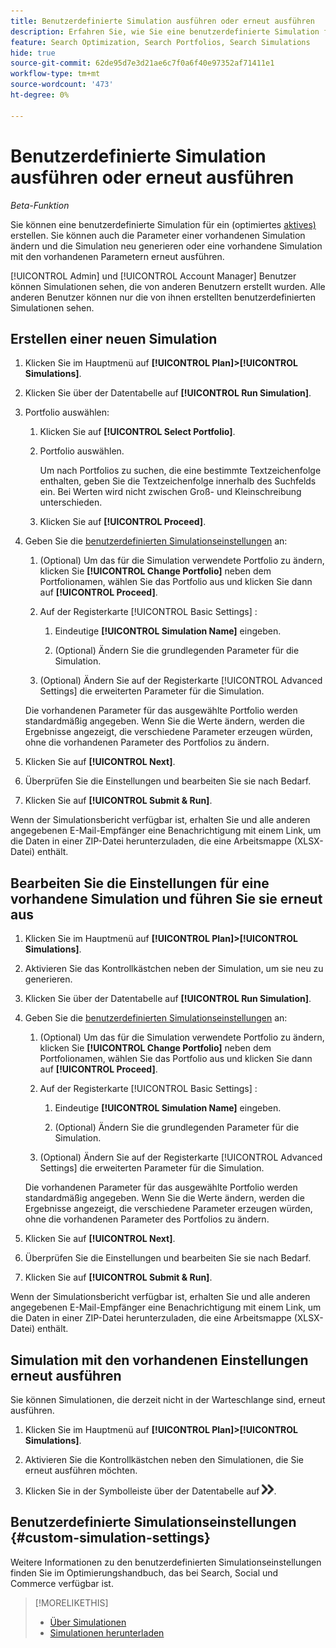 ```yaml
---
title: Benutzerdefinierte Simulation ausführen oder erneut ausführen
description: Erfahren Sie, wie Sie eine benutzerdefinierte Simulation für ein Portfolio ausführen oder erneut ausführen.
feature: Search Optimization, Search Portfolios, Search Simulations
hide: true
source-git-commit: 62de95d7e3d21ae6c7f0a6f40e97352af71411e1
workflow-type: tm+mt
source-wordcount: '473'
ht-degree: 0%

---
```


# Benutzerdefinierte Simulation ausführen oder erneut ausführen

*Beta-Funktion*

Sie können eine benutzerdefinierte Simulation für ein (optimiertes [ aktives) ](/help/search-social-commerce/new-ui/manage/portfolios/portfolio-about.md) erstellen. Sie können auch die Parameter einer vorhandenen Simulation ändern und die Simulation neu generieren oder eine vorhandene Simulation mit den vorhandenen Parametern erneut ausführen.

[!UICONTROL Admin] und [!UICONTROL Account Manager] Benutzer können Simulationen sehen, die von anderen Benutzern erstellt wurden. Alle anderen Benutzer können nur die von ihnen erstellten benutzerdefinierten Simulationen sehen.

## Erstellen einer neuen Simulation

1. Klicken Sie im Hauptmenü auf **[!UICONTROL Plan]>[!UICONTROL Simulations]**.

1. Klicken Sie über der Datentabelle auf **[!UICONTROL Run Simulation]**.

1. Portfolio auswählen:

   1. Klicken Sie auf **[!UICONTROL Select Portfolio]**.

   1. Portfolio auswählen.

      Um nach Portfolios zu suchen, die eine bestimmte Textzeichenfolge enthalten, geben Sie die Textzeichenfolge innerhalb des Suchfelds ein. Bei Werten wird nicht zwischen Groß- und Kleinschreibung unterschieden.

   1. Klicken Sie auf **[!UICONTROL Proceed]**.

1. Geben Sie die [benutzerdefinierten Simulationseinstellungen](#custom-simulation-settings) an:

   1. (Optional) Um das für die Simulation verwendete Portfolio zu ändern, klicken Sie **[!UICONTROL Change Portfolio]** neben dem Portfolionamen, wählen Sie das Portfolio aus und klicken Sie dann auf **[!UICONTROL Proceed]**.

   1. Auf der Registerkarte [!UICONTROL Basic Settings] :

      1. Eindeutige **[!UICONTROL Simulation Name]** eingeben.

      1. (Optional) Ändern Sie die grundlegenden Parameter für die Simulation.

   1. (Optional) Ändern Sie auf der Registerkarte [!UICONTROL Advanced Settings] die erweiterten Parameter für die Simulation.

   Die vorhandenen Parameter für das ausgewählte Portfolio werden standardmäßig angegeben. Wenn Sie die Werte ändern, werden die Ergebnisse angezeigt, die verschiedene Parameter erzeugen würden, ohne die vorhandenen Parameter des Portfolios zu ändern.

1. Klicken Sie auf **[!UICONTROL Next]**.

1. Überprüfen Sie die Einstellungen und bearbeiten Sie sie nach Bedarf.

1. Klicken Sie auf **[!UICONTROL Submit & Run]**.

Wenn der Simulationsbericht verfügbar ist, erhalten Sie und alle anderen angegebenen E-Mail-Empfänger eine Benachrichtigung mit einem Link, um die Daten in einer ZIP-Datei herunterzuladen, die eine Arbeitsmappe (XLSX-Datei) enthält.

<!-- Still true:  When the results for any report type include more than 60,000 rows, the workbook includes multiple worksheets. -->

## Bearbeiten Sie die Einstellungen für eine vorhandene Simulation und führen Sie sie erneut aus

1. Klicken Sie im Hauptmenü auf **[!UICONTROL Plan]>[!UICONTROL Simulations]**.

1. Aktivieren Sie das Kontrollkästchen neben der Simulation, um sie neu zu generieren.

1. Klicken Sie über der Datentabelle auf **[!UICONTROL Run Simulation]**.

1. Geben Sie die [benutzerdefinierten Simulationseinstellungen](#custom-simulation-settings) an:

   1. (Optional) Um das für die Simulation verwendete Portfolio zu ändern, klicken Sie **[!UICONTROL Change Portfolio]** neben dem Portfolionamen, wählen Sie das Portfolio aus und klicken Sie dann auf **[!UICONTROL Proceed]**.

   1. Auf der Registerkarte [!UICONTROL Basic Settings] :

      1. Eindeutige **[!UICONTROL Simulation Name]** eingeben.

      1. (Optional) Ändern Sie die grundlegenden Parameter für die Simulation.

   1. (Optional) Ändern Sie auf der Registerkarte [!UICONTROL Advanced Settings] die erweiterten Parameter für die Simulation.

   Die vorhandenen Parameter für das ausgewählte Portfolio werden standardmäßig angegeben. Wenn Sie die Werte ändern, werden die Ergebnisse angezeigt, die verschiedene Parameter erzeugen würden, ohne die vorhandenen Parameter des Portfolios zu ändern.

1. Klicken Sie auf **[!UICONTROL Next]**.

1. Überprüfen Sie die Einstellungen und bearbeiten Sie sie nach Bedarf.

1. Klicken Sie auf **[!UICONTROL Submit & Run]**.

Wenn der Simulationsbericht verfügbar ist, erhalten Sie und alle anderen angegebenen E-Mail-Empfänger eine Benachrichtigung mit einem Link, um die Daten in einer ZIP-Datei herunterzuladen, die eine Arbeitsmappe (XLSX-Datei) enthält.

<!-- Still true:  When the results for any report type include more than 60,000 rows, the workbook includes multiple worksheets. -->

## Simulation mit den vorhandenen Einstellungen erneut ausführen

Sie können Simulationen, die derzeit nicht in der Warteschlange sind, erneut ausführen.

1. Klicken Sie im Hauptmenü auf **[!UICONTROL Plan]>[!UICONTROL Simulations]**.

1. Aktivieren Sie die Kontrollkästchen neben den Simulationen, die Sie erneut ausführen möchten.

1. Klicken Sie in der Symbolleiste über der Datentabelle auf ![Rerun](/help/search-social-commerce/assets/rerun.png "Rerun").

## Benutzerdefinierte Simulationseinstellungen {#custom-simulation-settings}

Weitere Informationen zu den benutzerdefinierten Simulationseinstellungen finden Sie im Optimierungshandbuch, das bei Search, Social und Commerce verfügbar ist.

>[!MORELIKETHIS]
>
>* [Über Simulationen](simulation-about.md)
>* [Simulationen herunterladen](simulation-download.md)
